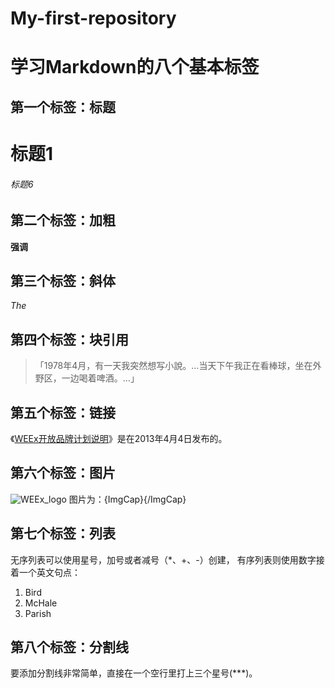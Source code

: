 # My-first-repository
# 学习Markdown的八个基本标签
## 第一个标签：标题
# 标题1

###### 标题6

## 第二个标签：加粗
**强调**

## 第三个标签：斜体
*The*

## 第四个标签：块引用
> 「1978年4月，有一天我突然想写小說。…当天下午我正在看棒球，坐在外野区，一边喝着啤酒。…」

## 第五个标签：链接
《[WEEx开放品牌计划说明](http://sociallearnlab.org/2013/04/07/weex/)》是在2013年4月4日发布的。

## 第六个标签：图片
![WEEx_logo](http://sociallearnlab.org/SLL/sociallearnlab/uploads/2013/04/WEEx-logo.png)
图片为：![](){ImgCap}{/ImgCap}
## 第七个标签：列表
无序列表可以使用星号，加号或者减号（*、+、-）创建，
有序列表则使用数字接着一个英文句点：
1.  Bird
2.  McHale
3.  Parish

## 第八个标签：分割线
要添加分割线非常简单，直接在一个空行里打上三个星号(***)。
